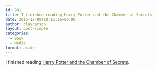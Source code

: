 ```yaml
---
id: 981
title: I finished reading Harry Potter and the Chamber of Secrets
date: 2015-12-09T18:11:16+00:00
author: claycarson
layout: post-simple
categories: 
  - Book
  - Media
format: aside
---
```

I finished reading [Harry Potter and the Chamber of Secrets](http://amazon.com/exec/obidos/ASIN/0439064864/claycarson0c-20).<!--more-->